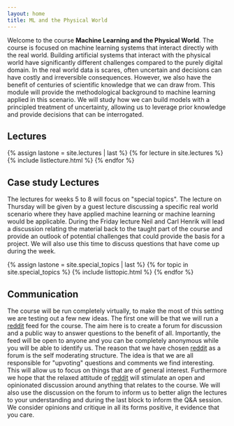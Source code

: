```yaml
---
layout: home
title: ML and the Physical World
---
```


Welcome to the course **Machine Learning and the Physical World**. The course is focused on machine learning systems that interact directly with the real world. Building artificial systems that interact with the physical world have significantly different challenges compared to the purely digital domain. In the real world data is scares, often uncertain and decisions can have costly and irreversible consequences. However, we also have the benefit of centuries of scientific knowledge that we can draw from. This module will provide the methodological background to machine learning applied in this scenario. We will study how we can build models with a principled treatment of uncertainty, allowing us to leverage prior knowledge and provide decisions that can be interrogated.

## Lectures

{% assign lastone = site.lectures | last %}
{% for lecture in site.lectures %}
{% include listlecture.html %}
{% endfor %}

## Case study Lectures

The lectures for weeks 5 to 8 will focus on "special topics". The lecture on Thursday will be given by a guest lecture discussing a specific real world scenario where they have applied machine learning or machine learning would be applicable. During the Friday lecture Neil and Carl Henrik will lead a discussion relating the material back to the taught part of the course and provide an outlook of potential challenges that could provide the basis for a project. We will also use this time to discuss questions that have come up during the week.

{% assign lastone = site.special_topics | last %}
{% for topic in site.special_topics %}
{% include listtopic.html %}
{% endfor %}

## Communication

The course will be run completely virtually, to make the most of this setting we are testing out a few new ideas. The first one will be that we will run a [reddit](https://www.reddit.com/r/L48_MLPW) feed for the course. The aim here is to create a forum for discussion and a public way to answer questions to the benefit of all. Importantly, the feed will be open to anyone and you can be completely anonymous while you will be able to identify us. The reason that we have chosen [reddit](https://www.reddit.com/r/L48_MLPW) as a forum is the self moderating structure. The idea is that we are all responsible for "upvoting" questions and comments we find interesting. This will allow us to focus on things that are of general interest. Furthermore we hope that the relaxed attitude of [reddit](https://www.reddit.com/r/L48_MLPW) will stimulate an open and opinionated discussion around anything that relates to the course. We will also use the discussion on the forum to inform us to better align the lectures to your understanding and during the last block to inform the Q&A session. We consider opinions and critique in all its forms positive, it evidence that you care.
